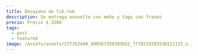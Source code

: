 ```yaml
---
title: Desayuno de tik-tok
description: Se entrega envuelto con moño y tags con frases
precio: Precio $ 3200
tags:
  - post
  - featured
image: /assets/assets/277352449_490567359393652_7770219203536521115_n.jpg
---
```

